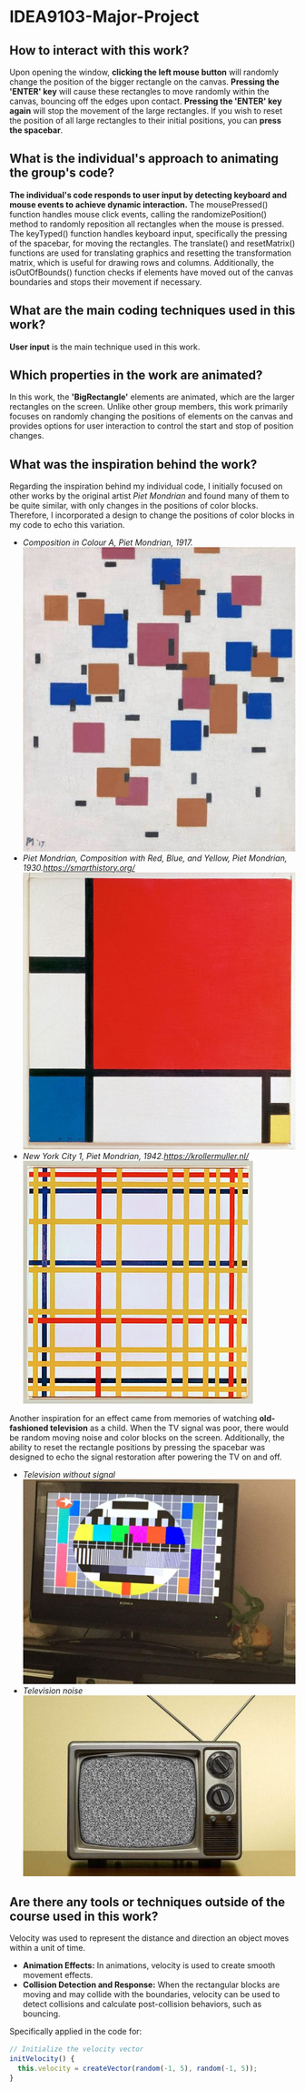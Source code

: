 # IDEA9103-Major-Project

## How to interact with this work?

Upon opening the window, **clicking the left mouse button** will randomly change the position of the bigger rectangle on the canvas. **Pressing the 'ENTER' key** will cause these rectangles to move randomly within the canvas, bouncing off the edges upon contact. **Pressing the 'ENTER' key again** will stop the movement of the large rectangles. If you wish to reset the position of all large rectangles to their initial positions, you can **press the spacebar**.

## What is the individual's approach to animating the group's code?

**The individual's code responds to user input by detecting keyboard and mouse events to achieve dynamic interaction.** The mousePressed() function handles mouse click events, calling the randomizePosition() method to randomly reposition all rectangles when the mouse is pressed. The keyTyped() function handles keyboard input, specifically the pressing of the spacebar, for moving the rectangles. The translate() and resetMatrix() functions are used for translating graphics and resetting the transformation matrix, which is useful for drawing rows and columns. Additionally, the isOutOfBounds() function checks if elements have moved out of the canvas boundaries and stops their movement if necessary.

## What are the main coding techniques used in this work?

**User input** is the main technique used in this work.

## Which properties in the work are animated?

In this work, the **'BigRectangle'** elements are animated, which are the larger rectangles on the screen. Unlike other group members, this work primarily focuses on randomly changing the positions of elements on the canvas and provides options for user interaction to control the start and stop of position changes.

## What was the inspiration behind the work?

Regarding the inspiration behind my individual code, I initially focused on other works by the original artist *Piet Mondrian* and found many of them to be quite similar, with only changes in the positions of color blocks. Therefore, I incorporated a design to change the positions of color blocks in my code to echo this variation. 

* *Composition in Colour A, Piet Mondrian, 1917.*![Image of Composition in Colour A](readmeImages/image3.jpg)
* *Piet Mondrian, Composition with Red, Blue, and Yellow, Piet Mondrian, 1930.https://smarthistory.org/*
![image of Composition with Red, Blue, and Yellow](readmeImages/image1.jpeg)
* *New York City 1, Piet Mondrian, 1942.https://krollermuller.nl/*
![Image of New York City 1](readmeImages/image2.jpg)

Another inspiration for an effect came from memories of watching **old-fashioned television** as a child. When the TV signal was poor, there would be random moving noise and color blocks on the screen. Additionally, the ability to reset the rectangle positions by pressing the spacebar was designed to echo the signal restoration after powering the TV on and off.

* *Television without signal*![Television without signal](readmeImages/image4.jpeg)
* *Television noise*
![Television noise](readmeImages/image5.jpg)

## Are there any tools or techniques outside of the course used in this work?

Velocity was used to represent the distance and direction an object moves within a unit of time. 
* **Animation Effects:**
In animations, velocity is used to create smooth movement effects.
* **Collision Detection and Response:**
When the rectangular blocks are moving and may collide with the boundaries, velocity can be used to detect collisions and calculate post-collision behaviors, such as bouncing.

Specifically applied in the code for:

```javascript
// Initialize the velocity vector
initVelocity() {
  this.velocity = createVector(random(-1, 5), random(-1, 5));
}
```
